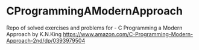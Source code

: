 # CProgrammingAModernApproach
Repo of solved exercises and problems for - C Programming a Modern Approach by K.N.King
https://www.amazon.com/C-Programming-Modern-Approach-2nd/dp/0393979504
